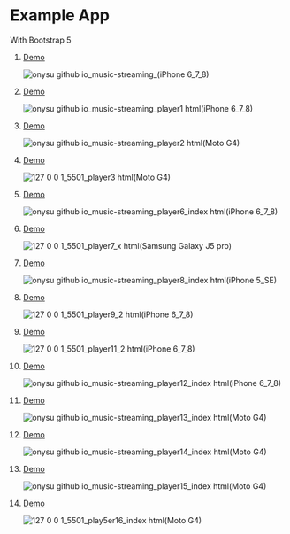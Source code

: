 # Example App

With Bootstrap 5

<ol>
  <li><a href="https://onysu.github.io/music-streaming/">Demo</a></li>

![onysu github io_music-streaming_(iPhone 6_7_8)](https://user-images.githubusercontent.com/14862922/106861044-ce5ba580-66f7-11eb-8061-acd0910c0411.png)

  <li><a href="https://onysu.github.io/music-streaming/player1.html">Demo</a></li>

![onysu github io_music-streaming_player1 html(iPhone 6_7_8)](https://user-images.githubusercontent.com/14862922/106860861-8f2d5480-66f7-11eb-8df3-b04c8b1ac003.png)

  <li><a href="https://onysu.github.io/music-streaming/player2.html">Demo</a></li>

![onysu github io_music-streaming_player2 html(Moto G4)](https://user-images.githubusercontent.com/14862922/106860694-52f9f400-66f7-11eb-9d5a-c4a90a659c98.png)

  <li><a href="https://onysu.github.io/music-streaming/player3.html">Demo</a></li>

![127 0 0 1_5501_player3 html(Moto G4)](https://user-images.githubusercontent.com/14862922/107144020-e555fe00-696a-11eb-976a-1d1bd4169ccc.png)

  <!-- <li><a href="https://onysu.github.io/music-streaming/player5/index.html">Demo</a></li>

![onysu github io_music-streaming_player5_index html(iPhone X)](https://user-images.githubusercontent.com/14862922/106606498-c800e880-6594-11eb-8f23-252538dfc926.png) -->

  <li><a href="https://onysu.github.io/music-streaming/player6/index.html">Demo</a></li>

![onysu github io_music-streaming_player6_index html(iPhone 6_7_8)](https://user-images.githubusercontent.com/14862922/106860178-96a02e00-66f6-11eb-8111-961641b7ae01.png)

  <li><a href="https://onysu.github.io/music-streaming/player7/index.html">Demo</a></li>

![127 0 0 1_5501_player7_x html(Samsung Galaxy J5 pro)](https://user-images.githubusercontent.com/14862922/107127763-f19a7680-68ea-11eb-997d-9863e149daaf.png)

  <li><a href="https://onysu.github.io/music-streaming/player8/index.html">Demo</a></li>

![onysu github io_music-streaming_player8_index html(iPhone 5_SE)](https://user-images.githubusercontent.com/14862922/106859771-18438c00-66f6-11eb-947d-518e2bf595a0.png)

  <li><a href="https://onysu.github.io/music-streaming/player9/index.html">Demo</a></li>

  ![127 0 0 1_5501_player9_2 html(iPhone 6_7_8)](https://user-images.githubusercontent.com/14862922/106896784-9c146d00-6724-11eb-997b-f2102ea77626.png)
  
  <li><a href="https://onysu.github.io/music-streaming/player11/index.html">Demo</a></li>

  ![127 0 0 1_5501_player11_2 html(iPhone 6_7_8)](https://user-images.githubusercontent.com/14862922/106904353-ac7d1580-672d-11eb-8ef4-0a639353c572.png)

  <li><a href="https://onysu.github.io/music-streaming/player12/index.html">Demo</a></li>

![onysu github io_music-streaming_player12_index html(iPhone 6_7_8)](https://user-images.githubusercontent.com/14862922/106859072-1f1dcf00-66f5-11eb-9b6e-8142e18a0a39.png)

  <li><a href="https://onysu.github.io/music-streaming/player13/index.html">Demo</a></li>

![onysu github io_music-streaming_player13_index html(Moto G4)](https://user-images.githubusercontent.com/14862922/106858880-dfef7e00-66f4-11eb-80c9-a44ff7b5750a.png)

  <li><a href="https://onysu.github.io/music-streaming/player14/index.html">Demo</a></li>

  ![onysu github io_music-streaming_player14_index html(Moto G4)](https://user-images.githubusercontent.com/14862922/106858699-a3238700-66f4-11eb-9071-a459b3f4fc8a.png)

  <li><a href="https://onysu.github.io/music-streaming/player15/index.html">Demo</a></li>

  ![onysu github io_music-streaming_player15_index html(Moto G4)](https://user-images.githubusercontent.com/14862922/106858519-5f308200-66f4-11eb-9709-095887d0d54a.png)

<li><a href="https://onysu.github.io/music-streaming/player16/index.html">Demo</a></li>

![127 0 0 1_5501_play5er16_index html(Moto G4)](https://user-images.githubusercontent.com/14862922/106858351-1c6eaa00-66f4-11eb-8c7c-195279c84223.png)

</ol>